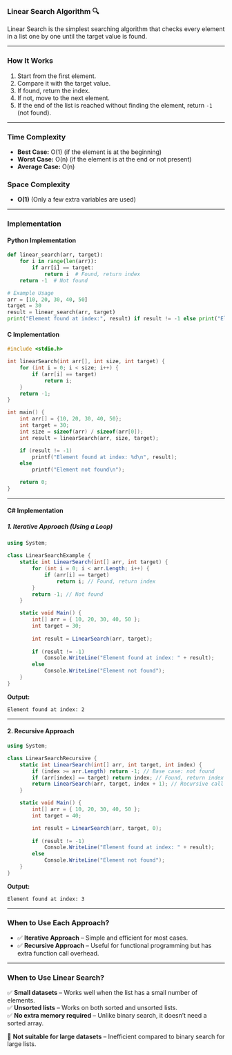 ﻿### **Linear Search Algorithm** 🔍
Linear Search is the simplest searching algorithm that checks every element in a list one by one until the target value is found.

---

### **How It Works**
1. Start from the first element.
2. Compare it with the target value.
3. If found, return the index.
4. If not, move to the next element.
5. If the end of the list is reached without finding the element, return `-1` (not found).

---

### **Time Complexity**
- **Best Case:** O(1) (if the element is at the beginning)
- **Worst Case:** O(n) (if the element is at the end or not present)
- **Average Case:** O(n)

### **Space Complexity**
- **O(1)** (Only a few extra variables are used)

---

### **Implementation**

#### **Python Implementation**
```python
def linear_search(arr, target):
    for i in range(len(arr)):
        if arr[i] == target:
            return i  # Found, return index
    return -1  # Not found

# Example Usage
arr = [10, 20, 30, 40, 50]
target = 30
result = linear_search(arr, target)
print("Element found at index:", result) if result != -1 else print("Element not found")
```

#### **C Implementation**
```c
#include <stdio.h>

int linearSearch(int arr[], int size, int target) {
    for (int i = 0; i < size; i++) {
        if (arr[i] == target)
            return i;
    }
    return -1;
}

int main() {
    int arr[] = {10, 20, 30, 40, 50};
    int target = 30;
    int size = sizeof(arr) / sizeof(arr[0]);
    int result = linearSearch(arr, size, target);

    if (result != -1)
        printf("Element found at index: %d\n", result);
    else
        printf("Element not found\n");

    return 0;
}
```

---

#### **C# Implementation**

##### **1. Iterative Approach (Using a Loop)**
```csharp
using System;

class LinearSearchExample {
    static int LinearSearch(int[] arr, int target) {
        for (int i = 0; i < arr.Length; i++) {
            if (arr[i] == target)
                return i; // Found, return index
        }
        return -1; // Not found
    }

    static void Main() {
        int[] arr = { 10, 20, 30, 40, 50 };
        int target = 30;
        
        int result = LinearSearch(arr, target);
        
        if (result != -1)
            Console.WriteLine("Element found at index: " + result);
        else
            Console.WriteLine("Element not found");
    }
}
```
**Output:**
```
Element found at index: 2
```

---

#### **2. Recursive Approach**
```csharp
using System;

class LinearSearchRecursive {
    static int LinearSearch(int[] arr, int target, int index) {
        if (index >= arr.Length) return -1; // Base case: not found
        if (arr[index] == target) return index; // Found, return index
        return LinearSearch(arr, target, index + 1); // Recursive call
    }

    static void Main() {
        int[] arr = { 10, 20, 30, 40, 50 };
        int target = 40;

        int result = LinearSearch(arr, target, 0);
        
        if (result != -1)
            Console.WriteLine("Element found at index: " + result);
        else
            Console.WriteLine("Element not found");
    }
}
```
**Output:**
```
Element found at index: 3
```

---

### **When to Use Each Approach?**
- ✅ **Iterative Approach** – Simple and efficient for most cases.
- ✅ **Recursive Approach** – Useful for functional programming but has extra function call overhead.

---

### **When to Use Linear Search?**
✅ **Small datasets** – Works well when the list has a small number of elements.  
✅ **Unsorted lists** – Works on both sorted and unsorted lists.  
✅ **No extra memory required** – Unlike binary search, it doesn’t need a sorted array.

🚫 **Not suitable for large datasets** – Inefficient compared to binary search for large lists.
